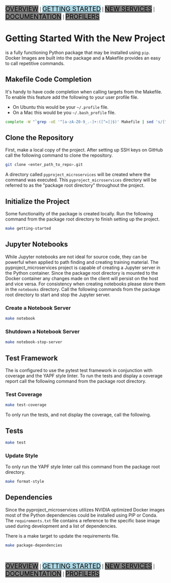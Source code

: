 [<mark style="font-size:20px; background-color: grey">OVERVIEW</mark>](../README.md) |
[<mark style="font-size:20px; background-color: lightblue">GETTING STARTED</mark>](GETTINGSTARTED.md) |
[<mark style="font-size:20px; background-color: grey">NEW SERVICES</mark>](NEWSERVICES.md) |
[<mark style="font-size:20px; background-color: grey">DOCUMENTATION</mark>](DOCUMENTATION.md) |
[<mark style="font-size:20px; background-color: grey">PROFILERS</mark>](PROFILERS.md)

# Getting Started With the New Project
 is a fully functioning Python package that may be installed using
`pip`.
Docker Images are built into the package and a Makefile provides an easy to call
repetitive commands.

## Makefile Code Completion
It's handy to have code completion when calling targets from the Makefile.
To enable this feature add the following to your user profile file.
- On Ubuntu this would be your `~/.profile` file.
- On a Mac this would be you `~/.bash_profile` file.
```bash
complete -W "`grep -oE '^[a-zA-Z0-9_.-]+:([^=]|$)' Makefile | sed 's/[^a-zA-Z0-9_.-]*$//'`" make
```

## Clone the Repository
First, make a local copy of the project.
After setting up SSH keys on GitHub call the following command to clone the
repository.
```bash
git clone <enter_path_to_repo>.git
```
A directory called `pyproject_microservices` will be created where the 
command was executed. This `pyproject_microservices` directory will be 
referred to as the "package root directory" throughout the project.

## Initialize the Project
Some functionality of the package is created locally.
Run the following command from the package root directory to finish setting up
the project.
```bash
make getting-started
```

## Jupyter Notebooks
While Jupyter notebooks are not ideal for source code, they can be powerful
when applied to path finding and creating training material.
The pyproject_microservices project is capable of creating a Jupyter 
server in the Python container. Since the package root directory is mounted to 
the Docker container any changes made on the client will persist on the host and
vice versa. For consistency when creating notebooks please store them in the 
`notebooks` directory. Call the following commands from the package root 
directory to start and stop the Jupyter server.

### Create a Notebook Server
```bash
make notebook
```

### Shutdown a Notebook Server
```bash
make notebook-stop-server
```

## Test Framework
The  is configured to use the pytest test framework in conjunction with
coverage and the YAPF style linter.
To run the tests and display a coverage report call the following command from
the package root directory.

### Test Coverage
```bash
make test-coverage
```

To only run the tests, and not display the coverage, call the following.

## Tests
```bash
make test
```

### Update Style
To only run the YAPF style linter call this command from the package root
directory.
```bash
make format-style
```

## Dependencies
Since the pyproject_microservices utilizes NVIDIA optimized Docker 
images most of the Python dependencies could be installed using PIP or Conda.
The `requirements.txt` file contains a reference to the specific
base image used during development and a list of dependencies.

There is a make target to update the requirements file.

```bash
make package-dependencies
```

<br>

[<mark style="font-size:20px; background-color: grey">OVERVIEW</mark>](../README.md) |
[<mark style="font-size:20px; background-color: lightblue">GETTING STARTED</mark>](GETTINGSTARTED.md) |
[<mark style="font-size:20px; background-color: grey">NEW SERVICES</mark>](NEWSERVICES.md) |
[<mark style="font-size:20px; background-color: grey">DOCUMENTATION</mark>](DOCUMENTATION.md) |
[<mark style="font-size:20px; background-color: grey">PROFILERS</mark>](PROFILERS.md)
